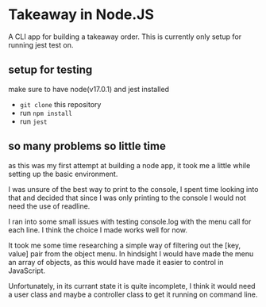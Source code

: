
# Takeaway in Node.JS

A CLI app for building a takeaway order.
This is currently only setup for running jest test on.

## setup for testing
make sure to have node(v17.0.1) and jest installed
- `git clone` this repository
- run `npm install`
- run `jest`

## so many problems so little time
as this was my first attempt at building a node app, it took me a little while setting
up the basic environment.

I was unsure of the best way to print to the console, I spent time looking into that
and decided that since I was only printing to the console I would not need the use of readline.

I ran into some small issues with testing console.log with the menu call for each line.
I think the choice I made works well for now.

It took me some time researching a simple way of filtering out the [key, value] pair from the object menu.
In hindsight I would have made the menu an array of objects, as this would have made it easier to control in JavaScript.

Unfortunately, in its currant state it is quite incomplete, I think it would need a user class and maybe a controller class to get it running on command line.
